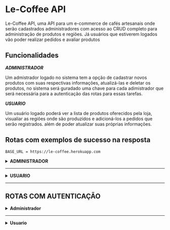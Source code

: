 # Le-Coffee API

Le-Coffee API, uma API para um e-commerce de cafés artesanais onde serão cadastrados administradores com acesso ao CRUD completo para administração de produtos e regiões. Já usuários que estiverem logados vão poder realizar pedidos e avaliar produtos

## Funcionalidades
***ADMINISTRADOR***

Um admistrador logado no sistema tem a opção de cadastrar novos produtos com suas respectivas informações, atualizá-las e deletar os produtos, no sistema será guradado uma chave para cada adimistrador que será necessária para a autenticação das rotas para essas tarefas.

***USUARIO***

Um usuário logado poderá ver a lista de produtos oferecidos pela loja, visualiar as regiões onde são produzidos e adicioná-los a pedidos que serão registrados. além de poder atualizar suas próprias informações.

## Rotas com exemplos de sucesso na resposta 
```http
BASE_URL = https://le-coffee.herokuapp.com
```
<details><summary> <b>ADMINISTRADOR</b> </summary>

**Criar conta de administrador**
```
POST  BASE_URL /admin/register
```
***Entrada:***
```
    {
	    "name": "example",
	    "email": "example@hotmail.com",
	    "password": "123456789"
    }
```
***Retorno: 201, CREATED***
```
    {
	    "user_id": "430e5ca8-ecab-4e79-bbe4-5838d99ec0f1",
	    "name": "example",
	    "email": "example@hotmail.com"
    }
```

**Login de Administrador**
```
POST  BASE_URL /admin/login
```
***Entrada:***
```
    {
	    "email": "example@hotmail.com",
	    "password": "123456789"
    }
```
***Retorno: 200, OK***
```
    {
	    "admin_key": "0ZrD3rXuo4FoO9lG3aQ4Uw"
    }
```
</details>

***

<details> <summary> <b>USUARIO<b> </summary>

**Criar conta de usuario**
```
POST  BASE_URL /users/register
```
***Entrada:***
```
    {
	    "name": "user",
	    "email": "user@hotmail.com",
	    "password": "123456789"
    }
```
***Retorno: 201, CREATED***
```
    {
	    "user_id": "430e5ca8-ecab-4e79-bbe4-5838d99ec0f1",
	    "name": "user",
	    "email": "user@hotmail.com"
    }
```
***
**Login de usuario**

```
POST  BASE_URL /users/login
```

***Entrada:***
```
    {
	    "email": "example@hotmail.com",
	    "password": "123456789"
    }
```
***Retorno: 200, OK***
```
	{
		"token": "eyJ0eXAiOiJKV1QiLCJhbGciOiJIUzI1NiJ9.eyJmcmVzaCI6ZmFsc2UsImlhdCI6MTY0Njc5OTg4MSwianRpIjoiNGUzNjQxNzEtODc2OS00ZjNjLTkyNTEtMDk3ZjM3NjI1NmFhIiwidHlwZSI6ImFjY2VzcyIsInN1YiI6eyJ1c2VyX2lkIjoiNDMwZTVjYTgtZWNhYi00ZTc5LWJiZTQtNTgzOGQ5OWVjMGYxIiwibmFtZSI6Implcmx5c3NvbiIsImVtYWlsIjoiamVybHlzc29uQGhvdG1haWwuY29tIn0sIm5iZiI6MTY0Njc5OTg4MSwiZXhwIjoxNjQ2ODAwNzgxfQ.B0OML2tpaE3bLs5z7-RrOIhBGBjfG4mu9y38Ol0N7dc"
	}
```
</details>

***
## ROTAS COM AUTENTICAÇÃO

<details><summary>Administrador<b></summary>

**autenticação para admin** 
```
"Bearer": admin_key
```
***
**Buscar todos usuarios**
```
GET BASE_URL /users
```
***Entrada***
```
{

}
```
***Retorno: 200, OK***
```
[ ] ou uma lista com todos os usuarios
```
**Registrar Produtos**
```
POST BASE_URL  /products
```
***Entrada:***
```

```
***Retorno: 201,CREATE***
```

```
**atualizar Produtos**
```
PATCH  BASE_URL  /products/<int:product_id>
```
**Deletar Produtos**
```
DELETE  BASE_URL  /products/<int:product_id>
```
***Entrada***
```
```
***Retorno: 204, NO CONTENT***
</details>

***
<details><summary>Usuario</summary>

**autenticação para usuario** 
```
"Bearer": token
```
***
**Atualizar informações do usuario**
```
PUT  BASE_URL  /users
```
***Entrada***
voce pode mandar um valor ou todos para atualizar

```
{
	"password": "example1"
}
ou
{
	"name": "example2",
	"email": "example2@hotmail.com",
	"password": "123456789"
}
```

***Retorno: 204, NO CONTENT***

```
sem retorno
```

***
**Deletar conta do usuario**

```
DELETE  BASE_URL  /users
```

***Entrada:***
```

```
***retorno: 204, NO CONTENT***

```

```

**Avaliar Produtos**

```
POST  BASE_URL  /feedbacks/<int:product_id>
```

***Entradas***
```

```
***retorno: 201,CREATED***
</details>

